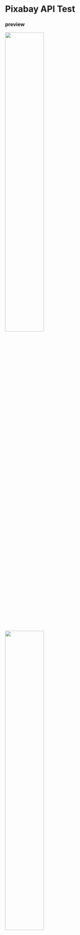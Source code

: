 # Pixabay API Test

### preview
<img src="screenshots/0.png" width="50%">
<img src="screenshots/1.png" width="50%">
<img src="screenshots/2.png" width="50%">
<img src="screenshots/3.png" width="50%">
<img src="screenshots/4.png" width="50%">
<img src="screenshots/5.png" width="50%">
<img src="screenshots/6.png" width="50%">

##need to insert api key
<img src="screenshots/7.png" width="70%">


